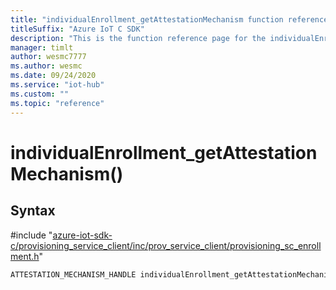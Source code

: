 ```yaml
---                             
title: "individualEnrollment_getAttestationMechanism function reference | Microsoft Docs" 
titleSuffix: "Azure IoT C SDK"            
description: "This is the function reference page for the individualEnrollment_getAttestationMechanism() function in the Azure IoT C SDK. This SDK is used with Azure IoT Hub and Azure IoT Hub Device Provisioning Service"            
manager: timlt                 
author: wesmc7777              
ms.author: wesmc               
ms.date: 09/24/2020                    
ms.service: "iot-hub"             
ms.custom: ""                
ms.topic: "reference"        
---                            
```


# individualEnrollment_getAttestationMechanism()

## Syntax

\#include "[azure-iot-sdk-c/provisioning_service_client/inc/prov_service_client/provisioning_sc_enrollment.h](../provisioning-sc-enrollment-h.md)"  
```C
ATTESTATION_MECHANISM_HANDLE individualEnrollment_getAttestationMechanism(INDIVIDUAL_ENROLLMENT_HANDLE  MU_C2);
```

